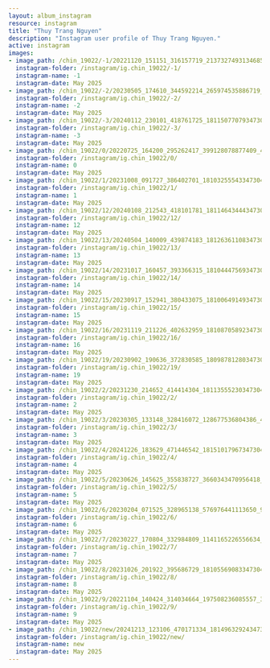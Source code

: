 ```yaml
---
layout: album_instagram
resource: instagram
title: "Thuy Trang Nguyen"
description: "Instagram user profile of Thuy Trang Nguyen."
active: instagram
images: 
- image_path: /chin_19022/-1/20221120_151151_316157719_2137327493134685_3187302902173809504_n.jpg
  instagram-folder: /instagram/ig.chin_19022/-1/
  instagram-name: -1
  instagram-date: May 2025
- image_path: /chin_19022/-2/20230505_174610_344592214_265974535886719_8053597490844474141_n.jpg
  instagram-folder: /instagram/ig.chin_19022/-2/
  instagram-name: -2
  instagram-date: May 2025
- image_path: /chin_19022/-3/20240112_230101_418761725_18115077079347304_7387231783304621141_n.jpg
  instagram-folder: /instagram/ig.chin_19022/-3/
  instagram-name: -3
  instagram-date: May 2025
- image_path: /chin_19022/0/20220725_164200_295262417_399128078877409_4195616797916746639_n.jpg
  instagram-folder: /instagram/ig.chin_19022/0/
  instagram-name: 0
  instagram-date: May 2025
- image_path: /chin_19022/1/20231008_091727_386402701_18103255543347304_3926112420299722910_n.jpg
  instagram-folder: /instagram/ig.chin_19022/1/
  instagram-name: 1
  instagram-date: May 2025
- image_path: /chin_19022/12/20240108_212543_418101781_18114643444347304_4921513245378448498_n.jpg
  instagram-folder: /instagram/ig.chin_19022/12/
  instagram-name: 12
  instagram-date: May 2025
- image_path: /chin_19022/13/20240504_140009_439874183_18126361108347304_3664418564924185184_n.jpg
  instagram-folder: /instagram/ig.chin_19022/13/
  instagram-name: 13
  instagram-date: May 2025
- image_path: /chin_19022/14/20231017_160457_393366315_18104447569347304_5475876978818133464_n.jpg
  instagram-folder: /instagram/ig.chin_19022/14/
  instagram-name: 14
  instagram-date: May 2025
- image_path: /chin_19022/15/20230917_152941_380433075_18100649149347304_6485903381336918063_n.jpg
  instagram-folder: /instagram/ig.chin_19022/15/
  instagram-name: 15
  instagram-date: May 2025
- image_path: /chin_19022/16/20231119_211226_402632959_18108705892347304_4086106354804876555_n.jpg
  instagram-folder: /instagram/ig.chin_19022/16/
  instagram-name: 16
  instagram-date: May 2025
- image_path: /chin_19022/19/20230902_190636_372830585_18098781280347304_8059216757267921441_n.jpg
  instagram-folder: /instagram/ig.chin_19022/19/
  instagram-name: 19
  instagram-date: May 2025
- image_path: /chin_19022/2/20231230_214652_414414304_18113555230347304_7472199744465468553_n.jpg
  instagram-folder: /instagram/ig.chin_19022/2/
  instagram-name: 2
  instagram-date: May 2025
- image_path: /chin_19022/3/20230305_133148_328416072_128677536804386_4476446607703061893_n.jpg
  instagram-folder: /instagram/ig.chin_19022/3/
  instagram-name: 3
  instagram-date: May 2025
- image_path: /chin_19022/4/20241226_183629_471446542_18151017967347304_1212661555612943937_n.jpg
  instagram-folder: /instagram/ig.chin_19022/4/
  instagram-name: 4
  instagram-date: May 2025
- image_path: /chin_19022/5/20230626_145625_355838727_3660343470956418_617010253700792972_n.jpg
  instagram-folder: /instagram/ig.chin_19022/5/
  instagram-name: 5
  instagram-date: May 2025
- image_path: /chin_19022/6/20230204_071525_328965138_576976441113650_9182618969480392456_n.jpg
  instagram-folder: /instagram/ig.chin_19022/6/
  instagram-name: 6
  instagram-date: May 2025
- image_path: /chin_19022/7/20230227_170804_332984809_1141165226556634_3664591548341797486_n.jpg
  instagram-folder: /instagram/ig.chin_19022/7/
  instagram-name: 7
  instagram-date: May 2025
- image_path: /chin_19022/8/20231026_201922_395686729_18105569083347304_3423591809535820485_n.jpg
  instagram-folder: /instagram/ig.chin_19022/8/
  instagram-name: 8
  instagram-date: May 2025
- image_path: /chin_19022/9/20221104_140424_314034664_197508236085557_3954047171811509680_n.jpg
  instagram-folder: /instagram/ig.chin_19022/9/
  instagram-name: 9
  instagram-date: May 2025
- image_path: /chin_19022/new/20241213_123106_470171334_18149632924347304_2965713106770758940_n.jpg
  instagram-folder: /instagram/ig.chin_19022/new/
  instagram-name: new
  instagram-date: May 2025
---
```


